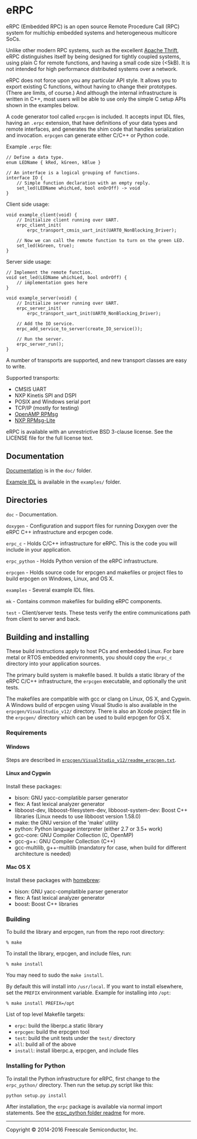 # eRPC

eRPC (Embedded RPC) is an open source Remote Procedure Call (RPC) system for multichip embedded systems and heterogeneous multicore SoCs.

Unlike other modern RPC systems, such as the excellent [Apache Thrift](http://thrift.apache.org), eRPC distinguishes itself by being designed for tightly coupled systems, using plain C for remote functions, and having a small code size (<5kB). It is not intended for high performance distributed systems over a network.

eRPC does not force upon you any particular API style. It allows you to export existing C functions, without having to change their prototypes. (There are limits, of course.) And although the internal infrastructure is written in C++, most users will be able to use only the simple C setup APIs shown in the examples below.

A code generator tool called `erpcgen` is included. It accepts input IDL files, having an `.erpc` extension, that have definitions of your data types and remote interfaces, and generates the shim code that handles serialization and invocation. `erpcgen` can generate either C/C++ or Python code.

Example `.erpc` file:

~~~~~{java}
// Define a data type.
enum LEDName { kRed, kGreen, kBlue }

// An interface is a logical grouping of functions.
interface IO {
    // Simple function declaration with an empty reply.
    set_led(LEDName whichLed, bool onOrOff) -> void
}
~~~~~

Client side usage:
~~~~~{c}
void example_client(void) {
    // Initialize client running over UART.
    erpc_client_init(
        erpc_transport_cmsis_uart_init(UART0_NonBlocking_Driver);

    // Now we can call the remote function to turn on the green LED.
    set_led(kGreen, true);
}
~~~~~

Server side usage:
~~~~~{c}
// Implement the remote function.
void set_led(LEDName whichLed, bool onOrOff) {
    // implementation goes here
}

void example_server(void) {
    // Initialize server running over UART.
    erpc_server_init(
        erpc_transport_uart_init(UART0_NonBlocking_Driver);

    // Add the IO service.
    erpc_add_service_to_server(create_IO_service());

    // Run the server.
    erpc_server_run();
}
~~~~~

A number of transports are supported, and new transport classes are easy to write.

Supported transports:

* CMSIS UART
* NXP Kinetis SPI and DSPI
* POSIX and Windows serial port
* TCP/IP (mostly for testing)
* [OpenAMP RPMsg](https://github.com/OpenAMP/open-amp)
* [NXP RPMsg-Lite](https://github.com/NXPmicro/rpmsg-lite)

eRPC is available with an unrestrictive BSD 3-clause license. See the LICENSE file for the full license text.

## Documentation

[Documentation](doc/README.md) is in the `doc/` folder.

[Example IDL](examples/README.md) is available in the `examples/` folder.


## Directories

`doc` - Documentation.

`doxygen` - Configuration and support files for running Doxygen over the eRPC C++ infrastructure and erpcgen code.

`erpc_c` - Holds C/C++ infrastructure for eRPC. This is the code you will include in your application.

`erpc_python` - Holds Python version of the eRPC infrastructure.

`erpcgen` - Holds source code for erpcgen and makefiles or project files to build erpcgen on Windows, Linux, and OS X.

`examples` - Several example IDL files.

`mk` - Contains common makefiles for building eRPC components.

`test` - Client/server tests. These tests verify the entire communications path from client to server and back.


## Building and installing

These build instructions apply to host PCs and embedded Linux. For bare metal or RTOS embedded environments, you should copy the `erpc_c` directory into your application sources.

The primary build system is makefile based. It builds a static library of the eRPC C/C++ infrastructure, the `erpcgen` executable, and optionally the unit tests.

The makefiles are compatible with gcc or clang on Linux, OS X, and Cygwin. A Windows build
of erpcgen using Visual Studio is also available in the `erpcgen/VisualStudio_v12/` directory.
There is also an Xcode project file in the `erpcgen/` directory which can be used to build erpcgen
for OS X.

### Requirements

#### Windows

Steps are described in [`erpcgen/VisualStudio_v12/readme_erpcgen.txt`](erpcgen/VisualStudio_v12/readme_erpcgen.txt).

#### Linux and Cygwin

Install these packages:
* bison: GNU yacc-complatible parser generator
* flex: A fast lexical analyzer generator
* libboost-dev, libboost-filesystem-dev, libboost-system-dev: Boost C++ libraries (Linux needs to use libboost version 1.58.0)
* make: the GNU version of the 'make' utility
* python: Python language interpreter (either 2.7 or 3.5+ work)
* gcc-core: GNU Compiler Collection (C, OpenMP)
* gcc-g++: GNU Compiler Collection (C++)
* gcc-multilib, g++-multilib (mandatory for case, when build for different architecture is needed)

#### Mac OS X

Install these packages with [homebrew](http://brew.sh/):
* bison: GNU yacc-complatible parser generator
* flex: A fast lexical analyzer generator
* boost: Boost C++ libraries

### Building

To build the library and erpcgen, run from the repo root directory:

    % make

To install the library, erpcgen, and include files, run:

    % make install

You may need to sudo the `make install`.

By default this will install into `/usr/local`. If you want to install elsewhere, set the `PREFIX` environment variable. Example for installing into `/opt`:

    % make install PREFIX=/opt

List of top level Makefile targets:
- `erpc`: build the liberpc.a static library
- `erpcgen`: build the erpcgen tool
- `test`: build the unit tests under the `test/` directory
- `all`: build all of the above
- `install`: install liberpc.a, erpcgen, and include files

### Installing for Python

To install the Python infrastructure for eRPC, first change to the `erpc_python/` directory. Then run the setup.py script like this:

    python setup.py install

After installation, the `erpc` package is available via normal import statements. See the [erpc_python folder readme](erpc_python/readme.md) for more.

---
Copyright © 2014-2016 Freescale Semiconductor, Inc.
